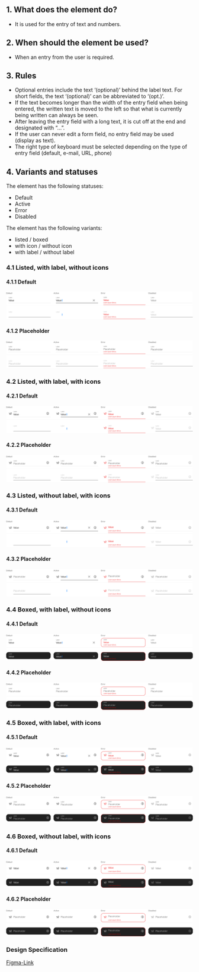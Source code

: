 ## 1. What does the element do?
*   It is used for the entry of text and numbers.

## 2. When should the element be used?
*   When an entry from the user is required.

## 3. Rules
*   Optional entries include the text ‘(optional)’ behind the label text. For short fields, the text ‘(optional)’ can be abbreviated to ‘(opt.)’.
*   If the text becomes longer than the width of the entry field when being entered, the written text is moved to the left so that what is currently being written can always be seen.
*   After leaving the entry field with a long text, it is cut off at the end and designated with “…”.
*   If the user can never edit a form field, no entry field may be used (display as text).
*   The right type of keyboard must be selected depending on the type of entry field (default, e-mail, URL, phone)


## 4. Variants and statuses
The element has the following statuses: 
*   Default
*   Active
*   Error
*   Disabled

The element has the following variants:
*   listed / boxed
*   with icon / without icon
*   with label / without label

<label class="switch" style="display:none"><input type="checkbox"><span class="slider round"></span></label>

### 4.1 Listed, with label, without icons
#### 4.1.1 Default
![Darstellung des Text-input Feldes](https://raw.githubusercontent.com/sbb-design-systems/design-system-mobile-documentation/doku-update/documentation/text-input/images/text-input-listed-default-light.png 'class: image light')
![Darstellung des Text-input Feldes](https://raw.githubusercontent.com/sbb-design-systems/design-system-mobile-documentation/doku-update/documentation/text-input/images/text-input-listed-default-dark.png 'class: image dark hide')

#### 4.1.2 Placeholder
![Darstellung des Text-input Feldes](https://raw.githubusercontent.com/sbb-design-systems/design-system-mobile-documentation/doku-update/documentation/text-input/images/text-input-listed-placeholder-light.png 'class: image light')
![Darstellung des Text-input Feldes](https://raw.githubusercontent.com/sbb-design-systems/design-system-mobile-documentation/doku-update/documentation/text-input/images/text-input-listed-placeholder-dark.png 'class: image dark hide')

### 4.2 Listed, with label, with icons
#### 4.2.1 Default
![Darstellung des Text-input Feldes](https://raw.githubusercontent.com/sbb-design-systems/design-system-mobile-documentation/doku-update/documentation/text-input/images/text-input-listed-icons-default-light.png 'class: image light')
![Darstellung des Text-input Feldes](https://raw.githubusercontent.com/sbb-design-systems/design-system-mobile-documentation/doku-update/documentation/text-input/images/text-input-listed-icons-default-dark.png 'class: image dark hide')

#### 4.2.2 Placeholder
![Darstellung des Text-input Feldes](https://raw.githubusercontent.com/sbb-design-systems/design-system-mobile-documentation/doku-update/documentation/text-input/images/text-input-listed-icons-placeholder-light.png 'class: image light')
![Darstellung des Text-input Feldes](https://raw.githubusercontent.com/sbb-design-systems/design-system-mobile-documentation/doku-update/documentation/text-input/images/text-input-listed-icons-placeholder-dark.png 'class: image dark hide')

### 4.3 Listed, without label, with icons
#### 4.3.1 Default
![Darstellung des Text-input Feldes](https://raw.githubusercontent.com/sbb-design-systems/design-system-mobile-documentation/doku-update/documentation/text-input/images/text-input-listed-icons-without-label-light.png 'class: image light')
![Darstellung des Text-input Feldes](https://raw.githubusercontent.com/sbb-design-systems/design-system-mobile-documentation/doku-update/documentation/text-input/images/text-input-listed-icons-without-label-dark.png 'class: image dark hide')

#### 4.3.2 Placeholder
![Darstellung des Text-input Feldes](https://raw.githubusercontent.com/sbb-design-systems/design-system-mobile-documentation/doku-update/documentation/text-input/images/text-input-listed-icons-without-label-placeholder-light.png 'class: image light')
![Darstellung des Text-input Feldes](https://raw.githubusercontent.com/sbb-design-systems/design-system-mobile-documentation/doku-update/documentation/text-input/images/text-input-listed-icons-without-label-placeholder-dark.png 'class: image dark hide')

### 4.4 Boxed, with label, without icons
#### 4.4.1 Default
![Darstellung des Text-input Feldes](https://raw.githubusercontent.com/sbb-design-systems/design-system-mobile-documentation/doku-update/documentation/text-input/images/text-input-boxed-default-light.png 'class: image light')
![Darstellung des Text-input Feldes](https://raw.githubusercontent.com/sbb-design-systems/design-system-mobile-documentation/doku-update/documentation/text-input/images/text-input-boxed-default-dark.png 'class: image dark hide')

#### 4.4.2 Placeholder
![Darstellung des Text-input Feldes](https://raw.githubusercontent.com/sbb-design-systems/design-system-mobile-documentation/doku-update/documentation/text-input/images/text-input-boxed-placeholder-light.png 'class: image light')
![Darstellung des Text-input Feldes](https://raw.githubusercontent.com/sbb-design-systems/design-system-mobile-documentation/doku-update/documentation/text-input/images/text-input-boxed-placeholder-dark.png 'class: image dark hide')

### 4.5 Boxed, with label, with icons
#### 4.5.1 Default
![Darstellung des Text-input Feldes](https://raw.githubusercontent.com/sbb-design-systems/design-system-mobile-documentation/doku-update/documentation/text-input/images/text-input-boxed-icons-default-light.png 'class: image light')
![Darstellung des Text-input Feldes](https://raw.githubusercontent.com/sbb-design-systems/design-system-mobile-documentation/doku-update/documentation/text-input/images/text-input-boxed-icons-default-dark.png 'class: image dark hide')

#### 4.5.2 Placeholder
![Darstellung des Text-input Feldes](https://raw.githubusercontent.com/sbb-design-systems/design-system-mobile-documentation/doku-update/documentation/text-input/images/text-input-boxed-icons-placeholder-light.png 'class: image light')
![Darstellung des Text-input Feldes](https://raw.githubusercontent.com/sbb-design-systems/design-system-mobile-documentation/doku-update/documentation/text-input/images/text-input-boxed-icons-placeholder-dark.png 'class: image dark hide')

### 4.6 Boxed, without label, with icons
#### 4.6.1 Default
![Darstellung des Text-input Feldes](https://raw.githubusercontent.com/sbb-design-systems/design-system-mobile-documentation/doku-update/documentation/text-input/images/text-input-boxed-icons-without-label-light.png 'class: image light')
![Darstellung des Text-input Feldes](https://raw.githubusercontent.com/sbb-design-systems/design-system-mobile-documentation/doku-update/documentation/text-input/images/text-input-boxed-icons-without-label-dark.png 'class: image dark hide')

#### 4.6.2 Placeholder
![Darstellung des Text-input Feldes](https://raw.githubusercontent.com/sbb-design-systems/design-system-mobile-documentation/doku-update/documentation/text-input/images/text-input-boxed-icons-without-label-placeholder-light.png 'class: image light')
![Darstellung des Text-input Feldes](https://raw.githubusercontent.com/sbb-design-systems/design-system-mobile-documentation/doku-update/documentation/text-input/images/text-input-boxed-icons-without-label-placeholder-dark.png 'class: image dark hide')


### Design Specification
[Figma-Link](https://www.figma.com/file/WOtLIam1xwrqcgnAITsEhV/Design-System-Mobile?node-id=37%3A7760)